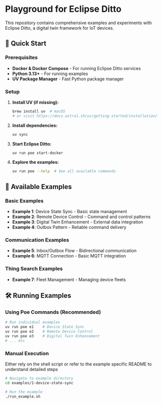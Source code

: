 # Playground for Eclipse Ditto

This repository contains comprehensive examples and experiments with Eclipse Ditto, a digital twin framework for IoT devices.

## 🚀 Quick Start

### Prerequisites

- **Docker & Docker Compose** - For running Eclipse Ditto services
- **Python 3.13+** - For running examples
- **UV Package Manager** - Fast Python package manager

### Setup

1. **Install UV (if missing):**
   ```bash
   brew install uv  # macOS
   # or visit https://docs.astral.sh/uv/getting-started/installation/
   ```

2. **Install dependencies:**
   ```bash
   uv sync
   ```

3. **Start Eclipse Ditto:**
   ```bash
   uv run poe start-docker
   ```

4. **Explore the examples:**
   ```bash
   uv run poe --help  # See all available commands
   ```

## 🎯 Available Examples

### Basic Examples
- **Example 1**: Device State Sync - Basic state management
- **Example 2**: Remote Device Control - Command and control patterns
- **Example 3**: Digital Twin Enhancement - External data integration
- **Example 4**: Outbox Pattern - Reliable command delivery

### Communication Examples
- **Example 5**: Inbox/Outbox Flow - Bidirectional communication
- **Example 6**: MQTT Connection - Basic MQTT integration

### Thing Search Examples
- **Example 7**: Fleet Management - Managing device fleets

## 🛠️ Running Examples

### Using Poe Commands (Recommended)
```bash
# Run individual examples
uv run poe e1    # Device State Sync
uv run poe e2    # Remote Device Control
uv run poe e3    # Digital Twin Enhancement
# ... etc
```

### Manual Execution

Either rely on the shell script or refer to the example specific README to understand detailed steps

```bash
# Navigate to example directory
cd examples/1-device-state-sync

# Run the example
./run_example.sh
```
